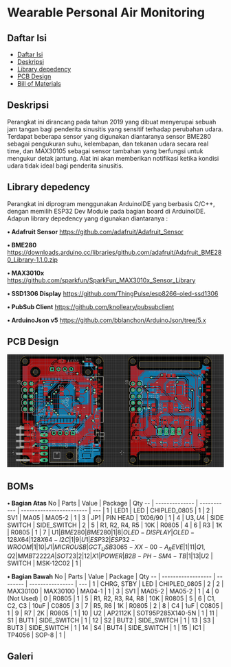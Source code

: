 
# Wearable Personal Air Monitoring

## Daftar Isi
 - [Daftar Isi](#Daftar-isi)  
 - [Deskripsi](#Deskripsi) 
 - [Library depedency](#Library-depedency)
 - [PCB Design](#PCB-Design) 
 - [Bill of Materials](#BOMs) 


## Deskripsi
Perangkat ini dirancang pada tahun 2019 yang dibuat menyerupai sebuah jam tangan bagi penderita sinusitis yang sensitif terhadap perubahan udara. Terdapat beberapa sensor yang digunakan diantaranya  sensor BME280 sebagai pengukuran suhu, kelembapan, dan tekanan udara secara real time, dan MAX30105 sebagai sensor tambahan yang berfungsi untuk mengukur detak jantung. Alat ini akan memberikan notifikasi ketika kondisi udara tidak ideal bagi penderita sinusitis.


## Library depedency
Perangkat ini diprogram menggunakan ArduinoIDE yang berbasis C/C++, dengan memilih ESP32 Dev Module pada bagian board di ArduinoIDE.
Adapun library depedency yang digunakan diantaranya :

**• Adafruit Sensor** https://github.com/adafruit/Adafruit_Sensor

**• BME280** https://downloads.arduino.cc/libraries/github.com/adafruit/Adafruit_BME280_Library-1.1.0.zip

**• MAX3010x** https://github.com/sparkfun/SparkFun_MAX3010x_Sensor_Library

**• SSD1306 Display** https://github.com/ThingPulse/esp8266-oled-ssd1306

**• PubSub Client** https://github.com/knolleary/pubsubclient

**• ArduinoJson v5** https://github.com/bblanchon/ArduinoJson/tree/5.x


## PCB Design
<p align="center"> 
  <img width="600" src="https://raw.githubusercontent.com/hendrafauzii/Wearable-Personal-Air-Monitoring/master/Images/layout_board.png">
</p>


## BOMs
**• Bagian Atas**
No | Parts          | Value       | Package                  | Qty 
-- | -------------- | ----------- | ------------------------ | --- |
1  | LED1           | LED         | CHIPLED_0805             |  1  |
2  | SV1	           | MA05        | MA05-2	                  |  1  |
3  | JP1            | PIN HEAD    | 1X06/90                  |  1  |
4  | U$3, U$4       | SIDE SWITCH | SIDE_SWITCH              |  2  |
5  | R1, R2, R4, R5 | 10K	        | R0805                    |  4  |
6  | R3	            | 1K	         | R0805                    |  1  |
7  | U$1	           | BME280	     | BME280                   |	 1  |
8  | OLED-DISPLAY   | OLED-128X64 | 128X64-I2C               |	 1  |
9  | U1	            | ESP32	      | ESP32-WROOM              |  1  |
10 | J1	            | MICRO USB	  | GCT_USB3065-XX-00-A_REVE |  1  |
11 | Q1, Q2	        | MMBT2222A	  | SOT23                    |  2  |
12 | X1	            | POWER       | B2B-PH-SM4-TB            |  1  |
13 | U$2	           | SWITCH	     | MSK-12C02                |  1  |

**• Bagian Bawah**
No | Parts              | Value    | Package          | Qty 
-- | ------------------ | -------- | ---------------- | --- |
1  | CHRG, STBY	        | LED      | CHIPLED_0805     |	 2  |
2  | MAX30100	          | MAX30100 |	MA04-1           |	 1  |
3  | SV1                | MA05-2   |	MA05-2           |	 1  |
4  | 0 (Not Used)       | 0        |	R0805            |	 1  |
5  | R1, R2, R3, R4, R8 | 10K      |	R0805            |	 5  |
6  | C1, C2, C3         | 10uF     |	C0805            |  3  |
7  | R5, R6             | 1K       |	R0805            |  2  |
8  | C4                 | 1uF      |	C0805            |  1  |
9  | R7                 | 2K       |	R0805            |  1  |
10 | U2                 | AP2112K  |	SOT95P285X140-5N |  1  |
11 | S1                 |	BUT1     |	SIDE_SWITCH      |  1  |
12 | S2                 |	BUT2     |	SIDE_SWITCH	     |  1  |
13 | S3                 |	BUT3     |	SIDE_SWITCH	     |  1  |
14 | S4                 |	BUT4     |	SIDE_SWITCH	     |  1  |
15 | IC1                |	TP4056   |	SOP-8	           |  1  |


## Galeri

